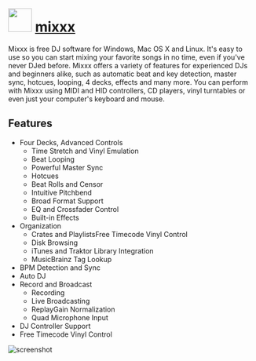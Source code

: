 ﻿# <img src="https://cdn.rawgit.com/chocolatey/chocolatey-coreteampackages/edba4a5849ff756e767cba86641bea97ff5721fe/icons/mixxx.svg" width="48" height="48"/> [mixxx](https://chocolatey.org/packages/mixxx)

Mixxx is free DJ software for Windows, Mac OS X and Linux. It's easy to use so you can start mixing your favorite songs in no time, even if you've never DJed before. Mixxx offers a variety of features for experienced DJs and beginners alike, such as automatic beat and key detection, master sync, hotcues, looping, 4 decks, effects and many more. You can perform with Mixxx using MIDI and HID controllers, CD players, vinyl turntables or even just your computer's keyboard and mouse.

## Features

- Four Decks, Advanced Controls
  - Time Stretch and Vinyl Emulation
  - Beat Looping
  - Powerful Master Sync
  - Hotcues
  - Beat Rolls and Censor
  - Intuitive Pitchbend
  - Broad Format Support
  - EQ and Crossfader Control
  - Built-in Effects
- Organization
  - Crates and PlaylistsFree Timecode Vinyl Control
  - Disk Browsing
  - iTunes and Traktor Library Integration
  -  MusicBrainz Tag Lookup
- BPM Detection and Sync
- Auto DJ
- Record and Broadcast 
  - Recording
  - Live Broadcasting
  - ReplayGain Normalization
  - Quad Microphone Input
- DJ Controller Support
- Free Timecode Vinyl Control

![screenshot](https://cdn.rawgit.com/chocolatey/chocolatey-coreteampackages/77d8e200438b73081ce5e7108813a76ca32d2776/automatic/mixxx/screenshot.png)
